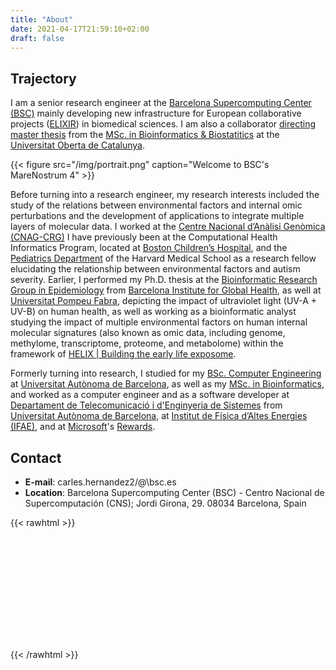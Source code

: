 ```yaml
---
title: "About"
date: 2021-04-17T21:59:10+02:00
draft: false
---
```


## Trajectory

I am a senior research engineer at the [Barcelona Supercomputing Center (BSC)](www.bsc.es) mainly developing new infrastructure for European collaborative projects ([ELIXIR](https://elixir-europe.org)) in biomedical sciences.  I am also a collaborator [directing master thesis](http://carleshf.com/academic/#teaching) from the [MSc. in Bioinformatics & Biostatitics](https://estudios.uoc.edu/es/masters-universitarios/bioinformatica-bioestadistica/presentacion) at the [Universitat Oberta de Catalunya](https://uoc.edu).

{{< figure src="/img/portrait.png" caption="Welcome to BSC's MareNostrum 4" >}}

Before turning into a research engineer, my research interests included the study of the relations between environmental factors and internal omic perturbations and the development of applications to integrate multiple layers of molecular data. I worked at the [Centre Nacional d’Anàlisi Genòmica (CNAG-CRG)](https://cnag.es/) I have previously been at the Computational Health Informatics Program, located at [Boston Children’s Hospital](https://www.childrenshospital.org), and the [Pediatrics Department](https://connects.catalyst.harvard.edu/Profiles/display/Person/171981) of the Harvard Medical School as a research fellow elucidating the relationship between environmental factors and autism severity. Earlier, I performed my Ph.D. thesis at the [Bioinformatic Research Group in Epidemiology](http://brge.isglobal.org/) from [Barcelona Institute for Global Health](https://www.isglobal.org/), as well at [Universitat Pompeu Fabra](https://www.upf.edu/), depicting the impact of ultraviolet light (UV-A + UV-B) on human health, as well as working as a bioinformatic analyst studying the impact of multiple environmental factors on human internal molecular signatures (also known as omic data, including genome, methylome, transcriptome, proteome, and metabolome) within the framework of [HELIX | Building the early life exposome](https://www.projecthelix.eu).

Formerly turning into research, I studied for my [BSc. Computer Engineering](https://www.uab.cat/web/estudiar/ehea-degrees/general-information/computer-engineering-1216708259085.html?param1=1263367146646) at [Universitat Autònoma de Barcelona](https://www.uab.cat/), as well as my [MSc. in Bioinformatics](http://mscbioinformatics.uab.cat), and worked as a computer engineer and as a software developer at [Departament de Telecomunicació i d'Enginyeria de Sistemes](https://www.uab.cat/departament/telecomunicacio-enginyeria-sistemes/) from [Universitat Autònoma de Barcelona](https://www.uab.cat/), at [Institut de Física d’Altes Energies (IFAE)](https://www.ifae.es), and at [Microsoft](https://www.microsoft.com/)'s [Rewards](https://www.microsoft.com/rewards).

## Contact

   * __E-mail__: carles.hernandez2/@\bsc.es
   * __Location__: Barcelona Supercomputing Center (BSC) - Centro Nacional de Supercomputación (CNS); Jordi Girona, 29. 08034 Barcelona, Spain
 

{{< rawhtml >}}
  <link rel="stylesheet" href="https://unpkg.com/leaflet@1.7.1/dist/leaflet.css"
    integrity="sha512-xodZBNTC5n17Xt2atTPuE1HxjVMSvLVW9ocqUKLsCC5CXdbqCmblAshOMAS6/keqq/sMZMZ19scR4PsZChSR7A=="
    crossorigin=""/>
  <script src="https://unpkg.com/leaflet@1.7.1/dist/leaflet.js"
    integrity="sha512-XQoYMqMTK8LvdxXYG3nZ448hOEQiglfqkJs1NOQV44cWnUrBc8PkAOcXy20w0vlaXaVUearIOBhiXZ5V3ynxwA=="
    crossorigin=""></script>
  <style>
      #map { height: 180px; }
  </style>
  <div id="map"></div>
  <script>
    var map = L.map('map').setView({lat: 41.389903, lon: 2.115419}, 16);
      L.tileLayer('https://{s}.tile.openstreetmap.org/{z}/{x}/{y}.png', {
        maxZoom: 19,
        attribution: '&copy; <a href="https://openstreetmap.org/copyright">OpenStreetMap contributors</a>'
      }).addTo(map)
      L.control.scale().addTo(map)
      L.marker({lat: 41.389903, lon: 2.115419}).bindPopup("Barcelona Supercomputing Center").addTo(map)
  </script>
{{< /rawhtml >}}
